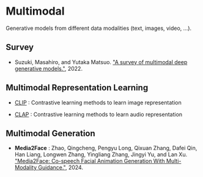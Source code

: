 # Multimodal

Generative models from different data modalities (text, images, video, ...).

## Survey

- Suzuki, Masahiro, and Yutaka Matsuo. ["A survey of multimodal deep generative models."](https://arxiv.org/pdf/2207.02127.pdf), 2022.


## Multimodal Representation Learning


- [CLIP](https://github.com/openai/CLIP) : Contrastive learning methods to learn image representation

- [CLAP](https://github.com/LAION-AI/CLAP) : Contrastive learning methods to learn audio representation


## Multimodal Generation

- **Media2Face** : Zhao, Qingcheng, Pengyu Long, Qixuan Zhang, Dafei Qin, Han Liang, Longwen Zhang, Yingliang Zhang, Jingyi Yu, and Lan Xu. ["Media2Face: Co-speech Facial Animation Generation With Multi-Modality Guidance."](https://sites.google.com/view/media2face), 2024.


